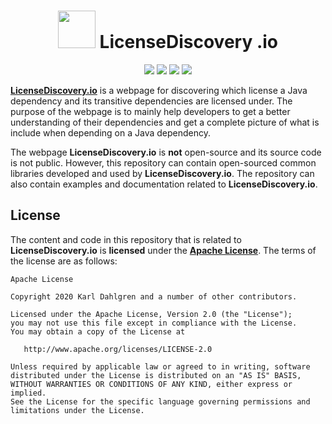 <h1 align="center">
  <span>
    <img src="https://licensediscovery.io/static/media/logo.dc524748.svg" height="60" width="60"/> LicenseDiscovery
  </span>.io
</h1>

<p align="center">
  <a href="https://licensediscovery.io/"><img src="https://img.shields.io/website?url=https%3A%2F%2Flicensediscovery.io%2F"/></a>
  <a href="https://observatory.mozilla.org/analyze/licensediscovery.io"><img src="https://img.shields.io/mozilla-observatory/grade/licensediscovery.io?publish"/></a>
    <a href="https://securityheaders.com/?q=https%3A%2F%2Flicensediscovery.io"><img src="https://img.shields.io/security-headers?color=bright-green&url=https%3A%2F%2Flicensediscovery.io%2F"/></a>
  <a href="LICENSE"><img src="https://img.shields.io/badge/license-Apache%202-blue.svg"/></a>
</p>


[**LicenseDiscovery.io**](https://www.licensediscovery.io/) is a webpage for discovering which license a Java dependency and its transitive dependencies are licensed under. The purpose of the webpage is to mainly help developers to get a better understanding of their dependencies and get a complete picture of what is include when depending on a Java dependency.

The webpage **LicenseDiscovery.io** is **not** open-source and its source code is not public. However, this repository can contain open-sourced common libraries developed and used by **LicenseDiscovery.io**. The repository can also contain examples and documentation related to **LicenseDiscovery.io**.

## License

The content and code in this repository that is related to **LicenseDiscovery.io** is **licensed** under the **[Apache License](https://github.com/castlemock/castlemock/blob/master/LICENSE)**. The terms of the license are as follows:

    Apache License

    Copyright 2020 Karl Dahlgren and a number of other contributors.

    Licensed under the Apache License, Version 2.0 (the "License");
    you may not use this file except in compliance with the License.
    You may obtain a copy of the License at

       http://www.apache.org/licenses/LICENSE-2.0

    Unless required by applicable law or agreed to in writing, software
    distributed under the License is distributed on an "AS IS" BASIS,
    WITHOUT WARRANTIES OR CONDITIONS OF ANY KIND, either express or implied.
    See the License for the specific language governing permissions and
    limitations under the License.
